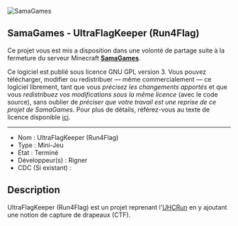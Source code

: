 ![SamaGames](https://assets.samagames.net/images/logo.png "SamaGames logo")

## SamaGames - UltraFlagKeeper (Run4Flag)

Ce projet vous est mis a disposition dans une volonté de partage suite à la fermeture du serveur Minecraft [**SamaGames**](http://samagames.net).

Ce logiciel est publié sous licence GNU GPL version 3. Vous pouvez télécharger, modifier ou redistribuer — même commercialement — ce logiciel librement, tant que vous *précisez les changements apportés* et que vous *redistribuez vos modifications sous la même licence* (avec le code source), sans oublier de *préciser que votre travail est une reprise de ce projet de SamaGames*.
Pour plus de détails, référez-vous au texte de licence disponible [ici](LICENCE).

------------------------------------

- Nom : UltraFlagKeeper (Run4Flag)
- Type : Mini-Jeu
- État : Terminé
- Développeur(s) : Rigner
- CDC (Si existant) : 

## Description
UltraFlagKeeper (Run4Flag) est un projet reprenant l'[UHCRun](https://github.com/SamaGames/UHCRun) en y ajoutant une notion de capture de drapeaux (CTF).